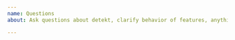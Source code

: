 ```yaml
---
name: Questions
about: Ask questions about detekt, clarify behavior of features, anything that is unclear

---
```


<!--
Please do a quick search in the [issues](https://github.com/detekt/detekt/issues) if your question has
already been asked in an existing issue before creating a new one.
-->

